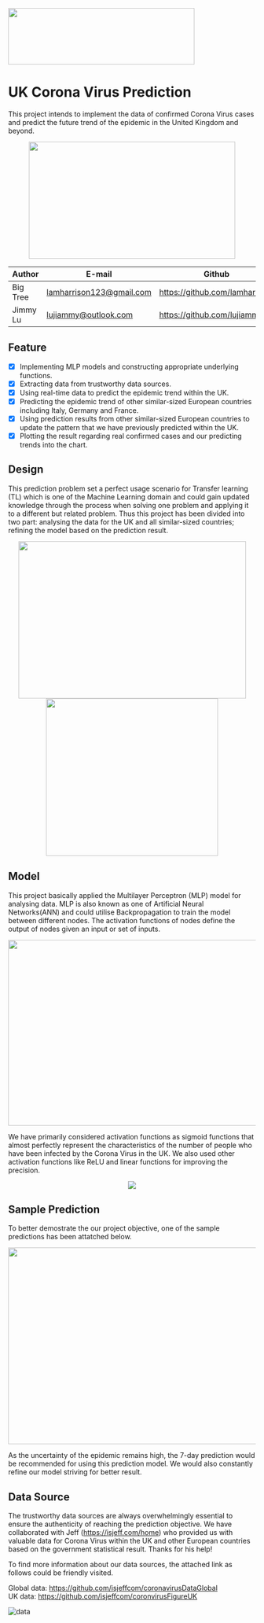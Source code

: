 <div align=left><img width="379" height="114.9" src="https://i.ibb.co/fkQvQfM/logo-prediction.png"/></div>

UK Corona Virus Prediction
===========================
This project intends to implement the data of confirmed Corona Virus cases and predict the future trend of the epidemic in the United Kingdom and beyond.

<div align=center><img width="420" height="238" src="https://github.com/lamharrison/coronavirus-machine-learning/blob/master/img/header.jpeg"/></div>

|Author|E-mail|Github
|----|---|---
|Big Tree|lamharrison123@gmail.com|https://github.com/lamharrison
|Jimmy Lu|lujiammy@outlook.com|https://github.com/lujiammy

## Feature
- [x] Implementing MLP models and constructing appropriate underlying functions.
- [x] Extracting data from trustworthy data sources.
- [x] Using real-time data to predict the epidemic trend within the UK.
- [x] Predicting the epidemic trend of other similar-sized European countries including Italy, Germany and France.
- [x] Using prediction results from other similar-sized European countries to update the pattern that we have previously predicted within the UK.
- [x] Plotting the result regarding real confirmed cases and our predicting trends into the chart.
  
## Design
This prediction problem set a perfect usage scenario for Transfer learning (TL) which is one of the Machine Learning domain and could gain updated knowledge through the process when solving one problem and applying it to a different but related problem. Thus this project has been divided into two part: analysing the data for the UK and all similar-sized countries; refining the model based on the prediction result.

<div align=center><img width="463" height="320" src="https://github.com/lamharrison/coronavirus-machine-learning/blob/master/img/transfer%20learning.jpeg"/> <img width="350" height="320" src="https://github.com/lamharrison/coronavirus-machine-learning/blob/master/img/transfer%20learning%20-%20NN.png"/>
</div>

## Model
This project basically applied the Multilayer Perceptron (MLP) model for analysing data. MLP is also known as one of Artificial Neural Networks(ANN) and could utilise Backpropagation to train the model between different nodes. The activation functions of nodes define the output of nodes given an input or set of inputs.

<div align=center><img width="574" height="378" src="https://github.com/lamharrison/coronavirus-machine-learning/blob/master/img/%20MLP.png"/></div>

We have primarily considered activation functions as sigmoid functions that almost perfectly represent the characteristics of the number of people who have been infected by the Corona Virus in the UK. We also used other activation functions like ReLU and linear functions for improving the precision.
<div align=center><img src="https://github.com/lamharrison/coronavirus-machine-learning/blob/master/img/activation%20functions.png"/></div>

## Sample Prediction
To better demostrate the our project objective, one of the sample predictions has been attatched below.


<div align=center><img width="560" height="400" src="https://github.com/lamharrison/coronavirus-machine-learning/blob/master/uk_model_7_days.png"/></div>

As the uncertainty of the epidemic remains high, the 7-day prediction would be recommended for using this prediction model. We would also constantly refine our model striving for better result.

## Data Source
The trustworthy data sources are always overwhelmingly essential to ensure the authenticity of reaching the prediction objective. We have collaborated with Jeff (https://isjeff.com/home) who provided us with valuable data for Corona Virus within the UK and other European countries based on the government statistical result. Thanks for his help!

 To find more information about our data sources, the attached link as follows could be friendly visited. 

Global data: https://github.com/isjeffcom/coronavirusDataGlobal    
UK data: https://github.com/isjeffcom/coronvirusFigureUK

![data](https://github.com/lamharrison/coronavirus-machine-learning/blob/master/img/london%20visual.png)


